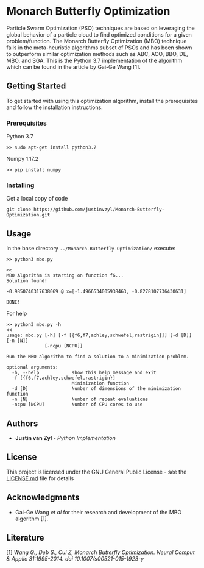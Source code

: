# Monarch Butterfly Optimization

Particle Swarm Optimization (PSO) techniques are based on leveraging the global behavior of a particle cloud to find optimized conditions for a given problem/function. The Monarch Butterfly Optimization (MBO) technique falls in the meta-heuristic algorithms subset of PSOs and has been shown to outperform similar optimization methods such as ABC, ACO, BBO, DE, MBO, and SGA. This is the Python 3.7 implementation of the algorithm which can be found in the article by Gai-Ge Wang [1].



## Getting Started

To get started with using this optimization algorithm, install the prerequisites and follow the installation instructions.

### Prerequisites

Python 3.7
```
>> sudo apt-get install python3.7
```
Numpy 1.17.2
```
>> pip install numpy
```

### Installing

Get a local copy of code

```
git clone https://github.com/justinvzyl/Monarch-Butterfly-Optimization.git
```

## Usage

In the base directory ```../Monarch-Butterfly-Optimization/``` execute:

```
>> python3 mbo.py

<<
MBO Algorithm is starting on function f6...
Solution found!

-0.9850740317638069 @ x=[-1.4966534005938463, -0.8278107736430631]

DONE!

```
For help
```
>> python3 mbo.py -h
<<
usage: mbo.py [-h] [-f [{f6,f7,achley,schwefel,rastrigin}]] [-d [D]] [-n [N]]
              [-ncpu [NCPU]]

Run the MBO algorithm to find a solution to a minimization problem.

optional arguments:
  -h, --help            show this help message and exit
  -f [{f6,f7,achley,schwefel,rastrigin}]
                        Minimization function
  -d [D]                Number of dimensions of the minimization function
  -n [N]                Number of repeat evaluations
  -ncpu [NCPU]          Number of CPU cores to use
```

## Authors

* **Justin van Zyl** - *Python Implementation*

## License

This project is licensed under the GNU General Public License - see the [LICENSE.md](LICENSE.md) file for details

## Acknowledgments

* Gai-Ge Wang *et al* for their research and development of the MBO algorithm [1].

## Literature

[1] *Wang G., Deb S., Cui Z, Monarch Butterfly Optimization. Neural Comput & Applic 31:1995-2014. doi 10.1007/s00521-015-1923-y*
